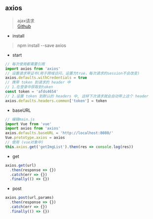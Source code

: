 ## axios
> ajax请求  
> [Github](https://github.com/axios/axios)

- install
> npm install --save axios
- start    
```js
// 每次使用都需要引用
import axios from 'axios'
// 设置请求带证书(用于跨域访问，设置为true，每次请求的session不会改变)
axios.defaults.withCredentials = true
// 携带 token 到请求的 header 中
// 1.在登录中获取到token
const token = 'afds4654'
// 2.设置 token 到默认的 headers 中, 这样下次请求就会自动带上这个 header
axios.defaults.headers.common['token'] = token
```
- baseURL
```js
// 编辑main.js
import Vue from 'vue'
import axios from 'axios'
axios.defaults.baseURL = 'http://localhost:8080/'
Vue.prototype.axios = axios
// 使用 (vue对象中)
this.axios.get('getImgList').then(res => console.log(res))
```
- get
```js
axios.get(url)
  .then(response => {})
  .catch(err => {})
  .finally(() => {})
```
- post
```js
axios.post(url,params)
  .then(response => {})
  .catch(err => {})
  .finally(() => {})
```
